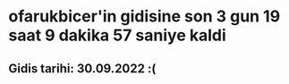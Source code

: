 # ofarukbicer'in gidisine son 3 gun 19 saat 9 dakika 57 saniye kaldi

## Gidis tarihi: 30.09.2022 :(